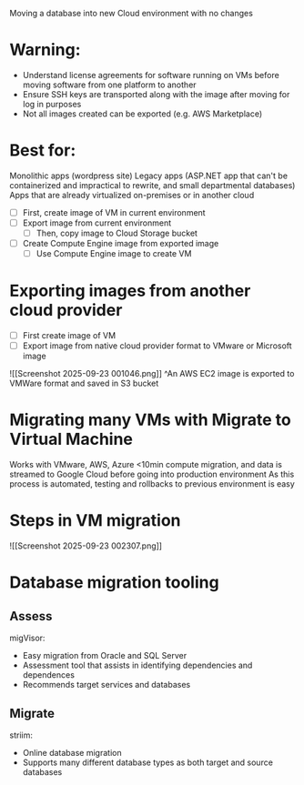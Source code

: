 Moving a database into new Cloud environment with no changes
# Warning:
- Understand license agreements for software running on VMs before moving software from one platform to another
- Ensure SSH keys are transported along with the image after moving for log in purposes
- Not all images created can be exported (e.g. AWS Marketplace)
# Best for:
Monolithic apps (wordpress site)
Legacy apps (ASP.NET app that can't be containerized and impractical to rewrite, and small departmental databases)
Apps that are already virtualized on-premises or in another cloud

- [ ] First, create image of VM in current environment
- [ ] Export image from current environment
	- [ ] Then, copy image to Cloud Storage bucket
- [ ] Create Compute Engine image from exported image
	- [ ] Use Compute Engine image to create VM

# Exporting images from another cloud provider
- [ ] First create image of VM
- [ ] Export image from native cloud provider format to VMware or Microsoft image

![[Screenshot 2025-09-23 001046.png]]
^An AWS EC2 image is exported to VMWare format and saved in S3 bucket

# Migrating many VMs with Migrate to Virtual Machine
Works with VMware, AWS, Azure
<10min compute migration, and data is streamed to Google Cloud before going into production environment
As this process is automated, testing and rollbacks to previous environment is easy

# Steps in VM migration

![[Screenshot 2025-09-23 002307.png]]

# Database migration tooling

## Assess 
migVisor:
- Easy migration from Oracle and SQL Server
- Assessment tool that assists in identifying dependencies and dependences
- Recommends target services and databases

## Migrate
striim:
- Online database migration
- Supports many different database types as both target and source databases
